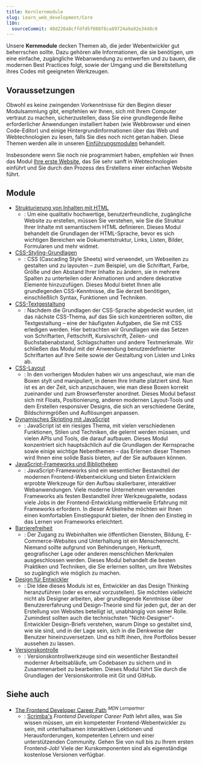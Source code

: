 ```yaml
---
title: Kernlernmodule
slug: Learn_web_development/Core
l10n:
  sourceCommit: 48d220a8cffdfd5f088f8ca89724a9a92e34d8c0
---
```


Unsere **Kernmodule** decken Themen ab, die jeder Webentwickler gut beherrschen sollte. Dazu gehören alle Informationen, die sie benötigen, um eine einfache, zugängliche Webanwendung zu entwerfen und zu bauen, die modernen Best Practices folgt, sowie der Umgang und die Bereitstellung ihres Codes mit geeigneten Werkzeugen.

## Voraussetzungen

Obwohl es keine zwingenden Vorkenntnisse für den Beginn dieser Modulsammlung gibt, empfehlen wir Ihnen, sich mit Ihrem Computer vertraut zu machen, sicherzustellen, dass Sie eine grundlegende Reihe erforderlicher Anwendungen installiert haben (wie Webbrowser und einen Code-Editor) und einige Hintergrundinformationen über das Web und Webtechnologien zu lesen, falls Sie dies noch nicht getan haben. Diese Themen werden alle in unseren [Einführungsmodulen](/de/docs/Learn_web_development/Getting_started) behandelt.

Insbesondere wenn Sie noch nie programmiert haben, empfehlen wir Ihnen das Modul [Ihre erste Website](/de/docs/Learn_web_development/Getting_started/Your_first_website), das Sie sehr sanft in Webtechnologien einführt und Sie durch den Prozess des Erstellens einer einfachen Website führt.

## Module

- [Strukturierung von Inhalten mit HTML](/de/docs/Learn_web_development/Core/Structuring_content)
  - : Um eine qualitativ hochwertige, benutzerfreundliche, zugängliche Website zu erstellen, müssen Sie verstehen, wie Sie die Struktur Ihrer Inhalte mit semantischem HTML definieren. Dieses Modul behandelt die Grundlagen der HTML-Sprache, bevor es sich wichtigen Bereichen wie Dokumentstruktur, Links, Listen, Bilder, Formularen und mehr widmet.
- [CSS-Styling-Grundlagen](/de/docs/Learn_web_development/Core/Styling_basics)
  - : CSS (Cascading Style Sheets) wird verwendet, um Webseiten zu gestalten und zu layouten – zum Beispiel, um die Schriftart, Farbe, Größe und den Abstand Ihrer Inhalte zu ändern, sie in mehrere Spalten zu unterteilen oder Animationen und andere dekorative Elemente hinzuzufügen. Dieses Modul bietet Ihnen alle grundlegenden CSS-Kenntnisse, die Sie derzeit benötigen, einschließlich Syntax, Funktionen und Techniken.
- [CSS-Textgestaltung](/de/docs/Learn_web_development/Core/Text_styling)
  - : Nachdem die Grundlagen der CSS-Sprache abgedeckt wurden, ist das nächste CSS-Thema, auf das Sie sich konzentrieren sollten, die Textgestaltung – eine der häufigsten Aufgaben, die Sie mit CSS erledigen werden. Hier betrachten wir Grundlagen wie das Setzen von Schriftarten, Fettschrift, Kursivschrift, Zeilen- und Buchstabenabstand, Schlagschatten und andere Textmerkmale. Wir schließen das Modul mit der Anwendung benutzerdefinierter Schriftarten auf Ihre Seite sowie der Gestaltung von Listen und Links ab.
- [CSS-Layout](/de/docs/Learn_web_development/Core/CSS_layout)
  - : In den vorherigen Modulen haben wir uns angeschaut, wie man die Boxen stylt und manipuliert, in denen Ihre Inhalte platziert sind. Nun ist es an der Zeit, sich anzuschauen, wie man diese Boxen korrekt zueinander und zum Browserfenster anordnet. Dieses Modul befasst sich mit Floats, Positionierung, anderen modernen Layout-Tools und dem Erstellen responsiver Designs, die sich an verschiedene Geräte, Bildschirmgrößen und Auflösungen anpassen.
- [Dynamisches Skripting mit JavaScript](/de/docs/Learn_web_development/Core/Scripting)
  - : JavaScript ist ein riesiges Thema, mit vielen verschiedenen Funktionen, Stilen und Techniken, die gelernt werden müssen, und vielen APIs und Tools, die darauf aufbauen. Dieses Modul konzentriert sich hauptsächlich auf die Grundlagen der Kernsprache sowie einige wichtige Nebenthemen – das Erlernen dieser Themen wird Ihnen eine solide Basis bieten, auf der Sie aufbauen können.
- [JavaScript-Frameworks und Bibliotheken](/de/docs/Learn_web_development/Core/Frameworks_libraries)
  - : JavaScript-Frameworks sind ein wesentlicher Bestandteil der modernen Frontend-Webentwicklung und bieten Entwicklern erprobte Werkzeuge für den Aufbau skalierbarer, interaktiver Webanwendungen. Viele moderne Unternehmen verwenden Frameworks als festen Bestandteil ihrer Werkzeugpalette, sodass viele Jobs in der Frontend-Entwicklung mittlerweile Erfahrung mit Frameworks erfordern. In dieser Artikelreihe möchten wir Ihnen einen komfortablen Einstiegspunkt bieten, der Ihnen den Einstieg in das Lernen von Frameworks erleichtert.
- [Barrierefreiheit](/de/docs/Learn_web_development/Core/Accessibility)
  - : Der Zugang zu Webinhalten wie öffentlichen Diensten, Bildung, E-Commerce-Websites und Unterhaltung ist ein Menschenrecht. Niemand sollte aufgrund von Behinderungen, Herkunft, geografischer Lage oder anderen menschlichen Merkmalen ausgeschlossen werden. Dieses Modul behandelt die besten Praktiken und Techniken, die Sie erlernen sollten, um Ihre Websites so zugänglich wie möglich zu machen.
- [Design für Entwickler](/de/docs/Learn_web_development/Core/Design_for_developers)
  - : Die Idee dieses Moduls ist es, Entwickler an das Design Thinking heranzuführen (oder es erneut vorzustellen). Sie möchten vielleicht nicht als Designer arbeiten, aber grundlegende Kenntnisse über Benutzererfahrung und Design-Theorie sind für jeden gut, der an der Erstellung von Websites beteiligt ist, unabhängig von seiner Rolle. Zumindest sollten auch die technischsten "Nicht-Designer"-Entwickler Design-Briefs verstehen, warum Dinge so gestaltet sind, wie sie sind, und in der Lage sein, sich in die Denkweise der Benutzer hineinzuversetzen. Und es hilft ihnen, ihre Portfolios besser aussehen zu lassen.
- [Versionskontrolle](/de/docs/Learn_web_development/Core/Version_control)
  - : Versionskontrollwerkzeuge sind ein wesentlicher Bestandteil moderner Arbeitsabläufe, um Codebasen zu sichern und in Zusammenarbeit zu bearbeiten. Dieses Modul führt Sie durch die Grundlagen der Versionskontrolle mit Git und GitHub.

## Siehe auch

- [The Frontend Developer Career Path](https://scrimba.com/the-frontend-developer-career-path-c0j?via=mdn) <sup>_MDN Lernpartner_</sup>
  - : [Scrimba's](https://scrimba.com/?via=mdn) _Frontend Developer Career Path_ lehrt alles, was Sie wissen müssen, um ein kompetenter Frontend-Webentwickler zu sein, mit unterhaltsamen interaktiven Lektionen und Herausforderungen, kompetenten Lehrern und einer unterstützenden Community. Gehen Sie von null bis zu Ihrem ersten Frontend-Job! Viele der Kurskomponenten sind als eigenständige kostenlose Versionen verfügbar.
